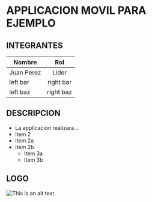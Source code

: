 # APPLICACION MOVIL PARA EJEMPLO

## INTEGRANTES

| Nombre        | Rol           |
| ------------- |:-------------:|
| Juan Perez    | Lider     |
| left bar      | right bar     |
| left baz      | right baz     |


## DESCRIPCION
* La applicacion realizara...
* Item 2
* Item 2a
* Item 2b
    * Item 3a
    * Item 3b
## LOGO

![This is an alt text.](/image/sample.webp "This is a sample image.")